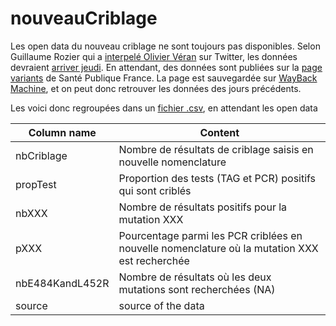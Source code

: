 # nouveauCriblage

Les open data du nouveau criblage ne sont toujours pas disponibles. Selon Guillaume Rozier qui a [interpelé Olivier Véran](https://twitter.com/GuillaumeRozier/status/1409766713076428800?s=20) sur Twitter, les données devraient [arriver jeudi](https://twitter.com/GuillaumeRozier/status/1409806585078165504?s=20).
En attendant, des données sont publiées sur la [page variants](https://www.santepubliquefrance.fr/dossiers/coronavirus-covid-19/coronavirus-circulation-des-variants-du-sars-cov-2#block-270756) de Santé Publique France. La page est sauvegardée sur [WayBack Machine](http://web.archive.org/web/*/https://www.santepubliquefrance.fr/dossiers/coronavirus-covid-19/coronavirus-circulation-des-variants-du-sars-cov-2), et on peut donc retrouver les données des jours précédents.

Les voici donc regroupées dans un [fichier .csv](https://github.com/flodebarre/nouveauCriblage/blob/main/nouveauCriblage.csv), en attendant les open data

Column name | Content |
--- | --- |
nbCriblage | Nombre de résultats de criblage saisis en nouvelle nomenclature |
propTest | Proportion des tests (TAG et PCR) positifs qui sont criblés |
nbXXX | Nombre de résultats positifs pour la mutation XXX |
pXXX | Pourcentage parmi les PCR criblées en nouvelle nomenclature où la mutation XXX est recherchée |
nbE484KandL452R	| Nombre de résultats où les deux mutations sont recherchées (NA) |
source | source of the data |
